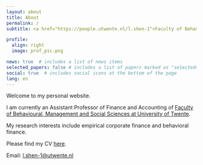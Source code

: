 ```yaml
---
layout: about
title: About
permalink: /
subtitle: <a href="https://people.utwente.nl/l.shen-1">Faculty of Behavioural, Management and Social Sciences, University of Twente</a>

profile:
  align: right
  image: prof_pic.png

news: true  # includes a list of news items
selected_papers: false # includes a list of papers marked as "selected={true}"
social: true  # includes social icons at the bottom of the page
lang: en
---
```


Welcome to my personal website.

I am currently an Assistant Professor of Finance and Accounting of [Faculty of Behavioural, Management and Social Sciences at University of Twente](https://people.utwente.nl/l.shen-1). 

My research interests include empirical corporate finance and behavioral finance.

Please find my CV [here](https://lingboshen.github.io/assets/pdf/CV_LingboShen.pdf).

Email: [l.shen-1@utwente.nl](mailto:l.shen-1@utwente.nl)

